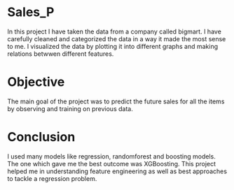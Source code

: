 # Sales_P
In this project I have taken the data from a company called bigmart.
I have carefully cleaned and categorized the data in a way it made the most sense to me.
I visualized the data by plotting it into different graphs and making relations betwwen different features.

# Objective
The main goal of the project was to predict the future sales for all the items by observing and training on previous data.

# Conclusion
I used many models like regression, randomforest and boosting models.
The one which gave me the best outcome was XGBoosting.
This project helped me in understanding feature engineering as well as best approaches to tackle a regression problem.
